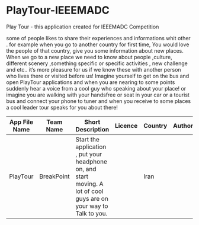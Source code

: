 # PlayTour-IEEEMADC
Play Tour - this application created for IEEEMADC Competition 

some of people likes to share their experiences and informations whit other . for example when you go to another country for first time,  You would love the people of that country, give you some information about new places.
When we go to a new place we need to know about people ,culture, different scenery ,something specific or specific activities , new challenge and etc.. it’s more pleasure for us if we know these with another person who lives there or visited before us!
Imagine yourself to get on the bus and open PlayTour applications and when you are nearing to some points suddenly hear a voice from a cool guy who speaking about your place!
or imagine you are walking with your handsfree or seat in your car or a tourist bus and connect your phone to tuner and when you receive to some places a cool leader tour speaks for you about there!


|App File Name | Team Name     | Short Description                | Licence | Country | Author’s |
| -------------| ------------- |----------------------------------|---------|---------|----------|
| PlayTour|BreakPoint |Start the application , put your headphone on, and start moving. A lot of cool guys are on your way to Talk to you.||Iran||

